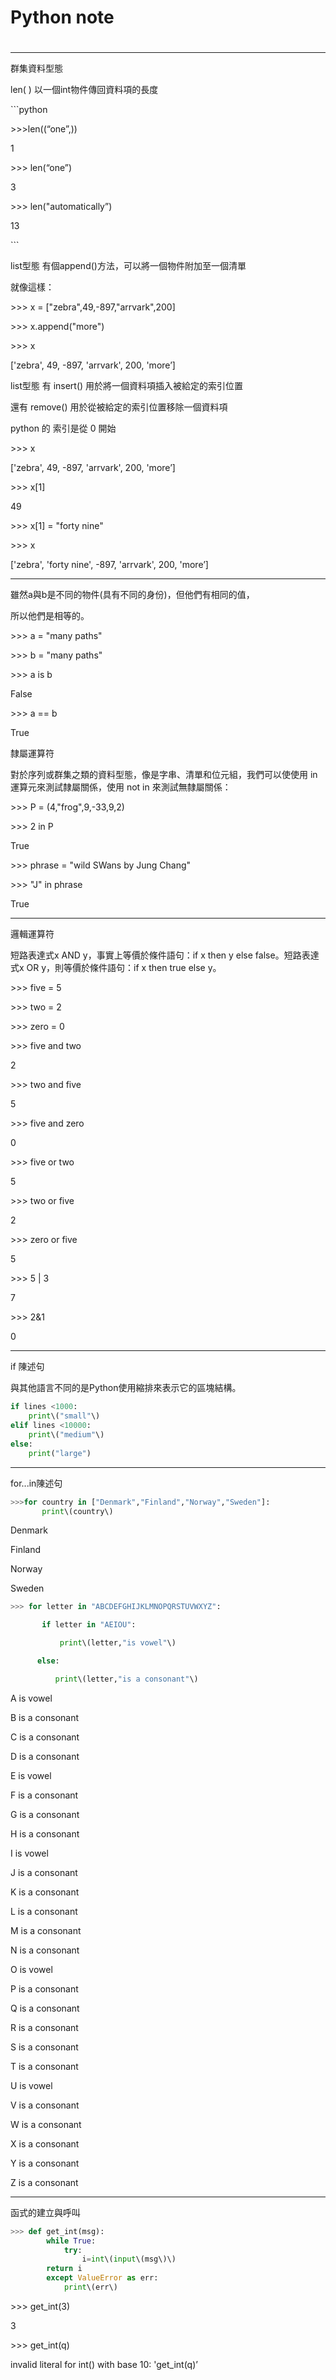 # Python note

# 

---

群集資料型態

len\( \) 以一個int物件傳回資料項的長度

\`\`\`python

&gt;&gt;&gt;len\(\(“one”,\)\)

1

&gt;&gt;&gt; len\(“one”\)

3

&gt;&gt;&gt; len\("automatically”\)

13

\`\`\`

list型態 有個append\(\)方法，可以將一個物件附加至一個清單

就像這樣：

&gt;&gt;&gt; x = \["zebra",49,-897,"arrvark",200\]

&gt;&gt;&gt; x.append\("more"\)

&gt;&gt;&gt; x

\['zebra', 49, -897, 'arrvark', 200, 'more’\]

list型態 有 insert\(\) 用於將一個資料項插入被給定的索引位置

還有 remove\(\) 用於從被給定的索引位置移除一個資料項

python 的 索引是從 0 開始

&gt;&gt;&gt; x

\['zebra', 49, -897, 'arrvark', 200, 'more’\]

&gt;&gt;&gt; x\[1\]

49

&gt;&gt;&gt; x\[1\] = "forty nine"

&gt;&gt;&gt; x

\['zebra', 'forty nine', -897, 'arrvark', 200, 'more’\]

---

雖然a與b是不同的物件\(具有不同的身份\)，但他們有相同的值，

所以他們是相等的。

&gt;&gt;&gt; a = "many paths"

&gt;&gt;&gt; b = "many paths"

&gt;&gt;&gt; a is b

False

&gt;&gt;&gt; a == b

True

隸屬運算符

對於序列或群集之類的資料型態，像是字串、清單和位元組，我們可以使使用 in 運算元來測試隸屬關係，使用 not in 來測試無隸屬關係：

&gt;&gt;&gt; P = \(4,"frog",9,-33,9,2\)

&gt;&gt;&gt; 2 in P

True

&gt;&gt;&gt; phrase = "wild SWans by Jung Chang"

&gt;&gt;&gt; "J" in phrase

True

---

邏輯運算符

短路表達式x AND y，事實上等價於條件語句：if x then y else false。短路表達式x OR y，則等價於條件語句：if x then true else y。

&gt;&gt;&gt; five = 5

&gt;&gt;&gt; two = 2

&gt;&gt;&gt; zero = 0

&gt;&gt;&gt; five and two

2

&gt;&gt;&gt; two and five

5

&gt;&gt;&gt; five and zero

0

&gt;&gt;&gt; five or two

5

&gt;&gt;&gt; two or five

2

&gt;&gt;&gt; zero or five

5

&gt;&gt;&gt; 5 \| 3

7

&gt;&gt;&gt; 2&1

0

---

if 陳述句

與其他語言不同的是Python使用縮排來表示它的區塊結構。

```py
if lines <1000:
    print\("small"\)
elif lines <10000:
    print\("medium"\)
else:
    print("large")
```

---

for...in陳述句

```py
>>>for country in ["Denmark","Finland","Norway","Sweden"]:
       print\(country\)
```

Denmark

Finland

Norway

Sweden

```py
>>> for letter in "ABCDEFGHIJKLMNOPQRSTUVWXYZ":    

       if letter in "AEIOU":

           print\(letter,"is vowel"\)

      else:

          print\(letter,"is a consonant"\)
```

A is vowel

B is a consonant

C is a consonant

D is a consonant

E is vowel

F is a consonant

G is a consonant

H is a consonant

I is vowel

J is a consonant

K is a consonant

L is a consonant

M is a consonant

N is a consonant

O is vowel

P is a consonant

Q is a consonant

R is a consonant

S is a consonant

T is a consonant

U is vowel

V is a consonant

W is a consonant

X is a consonant

Y is a consonant

Z is a consonant

---

函式的建立與呼叫

```py
>>> def get_int(msg):
        while True:
            try:
                i=int\(input\(msg\)\)
        return i
        except ValueError as err:
            print\(err\)
```

&gt;&gt;&gt; get\_int\(3\)

3

&gt;&gt;&gt; get\_int\(q\)

invalid literal for int\(\) with base 10: 'get\_int\(q\)’

